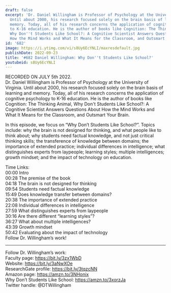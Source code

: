 ```yaml
---
draft: false
excerpt: 'Dr. Daniel Willingham is Professor of Psychology at the University of Virginia.
  Until about 2000, his research focused solely on the brain basis of learning and
  memory. Today, all of his research concerns the application of cognitive psychology
  to K-16 education. He is the author of books like Cognition: The Thinking Animal,
  Why Don''t Students Like School?: A Cognitive Scientist Answers Questions About
  How the Mind Works and What It Means for the Classroom, and Outsmart Your Brain.'
id: '682'
image: https://i.ytimg.com/vi/s8Uy6EcYNLI/maxresdefault.jpg
publishDate: 2022-09-23
title: '#682 Daniel Willingham: Why Don''t Students Like School?'
youtubeid: s8Uy6EcYNLI
---
```

<div class="timelinks">

RECORDED ON JULY 5th 2022.  
Dr. Daniel Willingham is Professor of Psychology at the University of Virginia. Until about 2000, his research focused solely on the brain basis of learning and memory. Today, all of his research concerns the application of cognitive psychology to K-16 education. He is the author of books like Cognition: The Thinking Animal, Why Don't Students Like School?: A Cognitive Scientist Answers Questions About How the Mind Works and What It Means for the Classroom, and Outsmart Your Brain.

In this episode, we focus on “Why Don’t Students Like School?”. Topics include: why the brain is not designed for thinking, and what people like to think about; why students need factual knowledge, and not just critical thinking skills; the transference of knowledge between domains; the importance of extended practice; individual differences in intelligence; what distinguishes experts from laypeople; learning styles; multiple intelligences; growth mindset; and the impact of technology on education.

Time Links:  
<time>00:00</time> Intro  
<time>00:28</time> The premise of the book  
<time>04:18</time> The brain is not designed for thinking  
<time>09:54</time> Students need factual knowledge  
<time>15:49</time> Does knowledge transfer between domains?  
<time>20:38</time> The importance of extended practice  
<time>22:08</time> Individual differences in intelligence  
<time>27:59</time> What distinguishes experts from laypeople  
<time>30:16</time> Are there different “learning styles”?  
<time>36:27</time> What about multiple intelligences?  
<time>43:39</time> Growth mindset  
<time>50:42</time> Evaluating about the impact of technology  
  Follow Dr. Willingham’s work!

---

Follow Dr. Willingham’s work:  
Faculty page: https://bit.ly/3zx1WbD  
Website: https://bit.ly/3aNwXOe  
ResearchGate profile: https://bit.ly/3tqzcNN  
Amazon page: https://amzn.to/3NHonix  
Why Don’t Students Like School: https://amzn.to/3xorzJa  
Twitter handle: @DTWillingham
</div>

